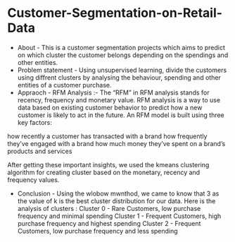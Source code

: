 # Customer-Segmentation-on-Retail-Data
* About - This is a customer segmentation projects which aims to predict on which cluster the customer belongs depending on the spendings and other entities.
* Problem statement -  Using unsupervised learning, divide the customers using diffrent clusters by analysing the behaviour, spending and other entities of a customer purchase.
* Appraoch - RFM Analysis :- The “RFM” in RFM analysis stands for recency, frequency and monetary value. RFM analysis is a way to use data based on existing customer behavior to predict how a new customer is likely to act in the future. An RFM model is built using three key factors:

how recently a customer has transacted with a brand
how frequently they’ve engaged with a brand
how much money they’ve spent on a brand’s products and services

After getting these important insights,  we used the kmeans clustering algorithm for creating cluster based on the monetary, recency and frequency values.

* Conclusion - Using the wlobow mwnthod, we came to know that 3 as the value of k is the best cluster distribution for our data. Here is the analysis of clusters : 
  Cluster 0 - Rare Customers, low purchase frequency and minimal spending
  Cluster 1 - Frequent Customers, high purchase frequency and highest spending
  Cluster 2 - Frequent Customers, low purchase frequency and less spending
